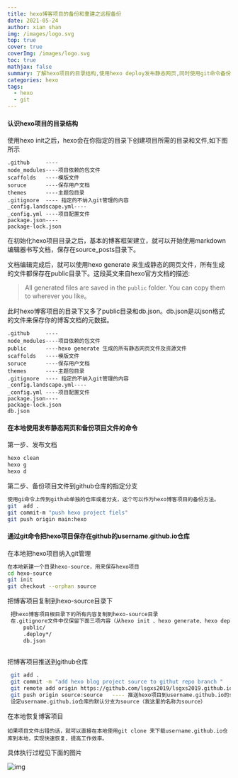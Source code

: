 ```yaml
---
title: hexo博客项目的备份和重建之远程备份
date: 2021-05-24
author: xian shan
img: /images/logo.svg
top: true
cover: true
coverImg: /images/logo.svg
toc: true
mathjax: false
summary: 了解hexo项目的目录结构,使用hexo deploy发布静态网页,同时使用git命令备份项目文件到远程的github仓库分支，了解hexo项目的目录结构,使用hexo deploy发布静态网页,同时使用git命令备份项目文件到远程的github仓库分支
categories: hexo
tags:
  - hexo
  - git
---
```


####  认识hexo项目的目录结构

使用hexo init之后，hexo会在你指定的目录下创建项目所需的目录和文件,如下图所示

```tiddlywiki
.github     ----
node_modules----项目依赖的包文件
scaffolds   ----模版文件
soruce      ----保存用户文档
themes      ----主题包目录
.gitignore  ---- 指定的不纳入git管理的内容
_config.landscape.yml----
_config.yml ----项目配置文件
package.json----
package-lock.json
```

在初始化hexo项目目录之后，基本的博客框架建立，就可以开始使用markdown编辑器书写文档，保存在source\_posts目录下。

文档编辑完成后，就可以使用hexo generate 来生成静态的网页文件，所有生成的文件都保存在public目录下。这段英文来自hexo官方文档的描述:

> All generated files are saved in the `public` folder. You can copy them to wherever you like。

此时hexo博客项目的目录下又多了public目录和db.json。db.json是以json格式的文件来保存你的博客文档的元数据。
```tiddlywiki
.github     ----
node_modules----项目依赖的包文件
public      ----hexo generate 生成的所有静态网页文件及资源文件
scaffolds   ----模版文件
soruce      ----保存用户文档
themes      ----主题包目录
.gitignore  ---- 指定的不纳入git管理的内容
_config.landscape.yml----
_config.yml ----项目配置文件
package.json----
package-lock.json
db.json
```

#### 在本地使用发布静态网页和备份项目文件的命令

第一步、发布文档

```bash
hexo clean 
hexo g
hexo d
```

  第二步、备份项目文件到github仓库的指定分支

```bash
使用gi命令上传到github单独的仓库或者分支，这个可以作为hexo博客项目的备份方法。
git  add .
git commit-m "push hexo project fiels"
git push origin main:hexo
```

#### 通过git命令把hexo项目保存在github的username.github.io仓库

在本地把hexo项目纳入git管理

```bash
在本地新建一个目录hexo-source，用来保存hexo项目
cd hexo-source
git init 
git checkout --orphan source 
```

把博客项目复制到hexo-source目录下

```markdown
 把hexo博客项目根目录下的所有内容复制到hexo-source目录
 在.gitignore文件中仅保留下面三项内容（从hexo init 、hexo generate、hexo deploy这三个步骤来看，只有这三项是通过项目框架动态生成的，可以删除).从自己的实践来看，.gitignore文件是为git命令而设定的。比如，如果按照该文件默认的设置，是包含node_moudles项目的，也就是在git add & git commit -m "xx" &git push 时，不会上传node_moudles的，好处是节省带宽，但是如果上传node_moudles的话，再次git clone博客项目时，不必再次运行 npm install(也许你已经忘记了)，就可以直接开始写markdown文档，然后hexo g -d 就可以完成所有流程。
     public/
     .deploy*/
     db.json
     
```
把博客项目推送到github仓库

  ```bash
   git add .
   git commit -m "add hexo blog project source to githut repo branch "
   git remote add origin https://github.com/lsgxs2019/lsgxs2019.github.io
   git push origin source:source   ---- 推送hexo项目到username.github.io的source分支
   设定username.github.io仓库的默认分支为source（我这里的名称为source）
  ```

在本地恢复博客项目

```tiddlywiki
如果项目文件出错的话，就可以直接在本地使用git clone 来下载username.github.io仓库到本地，实现快速恢复，提高工作效率。
```

具体执行过程见下面的图片

![img](/images/hexo/create-empty-branch-to-github.jpg)

